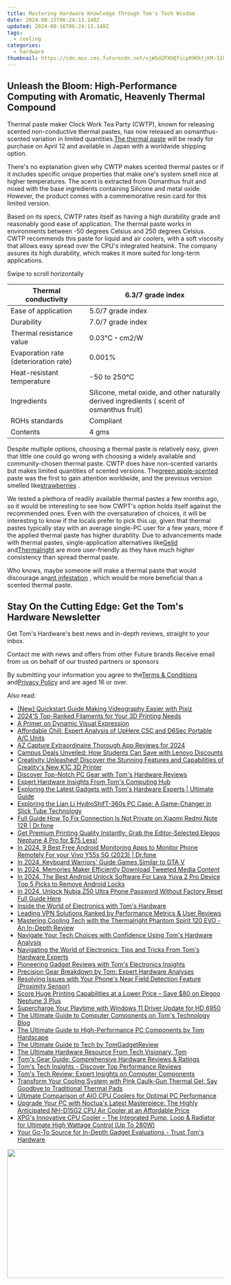 ```yaml
---
title: Mastering Hardware Knowledge Through Tom's Tech Wisdom
date: 2024-08-15T06:24:13.148Z
updated: 2024-08-16T06:24:13.148Z
tags:
  - cooling
categories:
  - hardware
thumbnail: https://cdn.mos.cms.futurecdn.net/vjW5d2PXHQficpR9KktjKM-320-80.jpg
---
```


## Unleash the Bloom: High-Performance Computing with Aromatic, Heavenly Thermal Compound

Thermal paste maker Clock Work Tea Party (CWTP), known for releasing scented non-conductive thermal pastes, has now released an osmanthus-scented variation in limited quantities.[The thermal paste](https://cwtp.official.ec/items/84779264) will be ready for purchase on April 12 and available in Japan with a worldwide shipping option.

 There's no explanation given why CWTP makes scented thermal pastes or if it includes specific unique properties that make one's system smell nice at higher temperatures. The scent is extracted from Osmanthus fruit and mixed with the base ingredients containing Silicone and metal oxide. However, the product comes with a commemorative resin card for this limited version.

 Based on its specs, CWTP rates itself as having a high durability grade and reasonably good ease of application. The thermal paste works in environments between -50 degrees Celsius and 250 degrees Celsius. CWTP recommends this paste for liquid and air coolers, with a soft viscosity that allows easy spread over the CPU's integrated heatsink. The company assures its high durability, which makes it more suited for long-term applications.

 Swipe to scroll horizontally

| Thermal conductivity                  | 6.3/7 grade index                                                                          |
| ------------------------------------- | ------------------------------------------------------------------------------------------ |
| Ease of application                   | 5.0/7 grade index                                                                          |
| Durability                            | 7.0/7 grade index                                                                          |
| Thermal resistance value              | 0.03℃・cm2/W                                                                                |
| Evaporation rate (deterioration rate) | 0.001%                                                                                     |
| Heat-resistant temperature            | \-50 to 250℃                                                                               |
| Ingredients                           | Silicone, metal oxide, and other naturally derived ingredients ( scent of osmanthus fruit) |
| ROHs standards                        | Compliant                                                                                  |
| Contents                              | 4 gms                                                                                      |

 Despite multiple options, choosing a thermal paste is relatively easy, given that little one could go wrong with choosing a widely available and community-chosen thermal paste. CWTP does have non-scented variants but makes limited quantities of scented versions. The[green apple-scented](https://www.tomshardware.com/news/apple-scented-thermal-paste-launched-in-japan) paste was the first to gain attention worldwide, and the previous version smelled like[strawberries](https://www.tomshardware.com/pc-components/thermal-paste/pink-thermal-paste-smells-like-strawberries-extreme-mugurisu-4g-strawberry-edition-rivals-thermal-grizzlys-kryonaut) .

 We tested a plethora of readily available thermal pastes a few months ago, so it would be interesting to see how CWPT's option holds itself against the recommended ones. Even with the oversaturation of choices, it will be interesting to know if the locals prefer to pick this up, given that thermal pastes typically stay with an average single-PC user for a few years, more if the applied thermal paste has higher durability. Due to advancements made with thermal pastes, single-application alternatives like[Gelid](https://www.tomshardware.com/news/gelid-heatphase-ultra-thermal-pad-outclasses-thermal-pastes) and[Thermalright](https://www.tomshardware.com/news/thermalright-quietly-launches-thermalpads) are more user-friendly as they have much higher consistency than spread thermal paste.

 Who knows, maybe someone will make a thermal paste that would discourage an[ant infestation](https://www.tomshardware.com/pc-components/thermal-paste/gamer-says-ants-infested-his-pc-to-eat-thermal-paste-and-pads-ants-found-proliferating-in-the-gpu-around-thermal-pad-debris) , which would be more beneficial than a scented thermal paste.

## Stay On the Cutting Edge: Get the Tom's Hardware Newsletter

 Get Tom's Hardware's best news and in-depth reviews, straight to your inbox.

 Contact me with news and offers from other Future brands  Receive email from us on behalf of our trusted partners or sponsors

 By submitting your information you agree to the[Terms & Conditions](https://futureplc.com/terms-conditions/) and[Privacy Policy](https://futureplc.com/privacy-policy/) and are aged 16 or over.


<ins class="adsbygoogle"
     style="display:block"
     data-ad-format="autorelaxed"
     data-ad-client="ca-pub-7571918770474297"
     data-ad-slot="1223367746"></ins>



<ins class="adsbygoogle"
     style="display:block"
     data-ad-client="ca-pub-7571918770474297"
     data-ad-slot="8358498916"
     data-ad-format="auto"
     data-full-width-responsive="true"></ins>

<span class="atpl-alsoreadstyle">Also read:</span>
<div><ul>
<li><a href="https://extra-guidance.techidaily.com/new-quickstart-guide-making-videography-easier-with-pixiz/"><u>[New] Quickstart Guide  Making Videography Easier with Pixiz</u></a></li>
<li><a href="https://hardware-tips.techidaily.com/2024s-top-ranked-filaments-for-your-3d-printing-needs/"><u>2024'S Top-Ranked Filaments for Your 3D Printing Needs</u></a></li>
<li><a href="https://extra-resources.techidaily.com/a-primer-on-dynamic-visual-expression/"><u>A Primer on Dynamic Visual Expression</u></a></li>
<li><a href="https://hardware-tips.techidaily.com/affordable-chill-expert-analysis-of-uphere-c5c-and-d6sec-portable-ac-units/"><u>Affordable Chill: Expert Analysis of UpHere C5C and D6Sec Portable A/C Units</u></a></li>
<li><a href="https://screen-video-capture.techidaily.com/az-capture-extraordinaire-thorough-app-reviews-for-2024/"><u>AZ Capture Extraordinaire  Thorough App Reviews for 2024</u></a></li>
<li><a href="https://technical-tips.techidaily.com/campus-deals-unveiled-how-students-can-save-with-lenovo-discounts/"><u>Campus Deals Unveiled: How Students Can Save with Lenovo Discounts</u></a></li>
<li><a href="https://hardware-tips.techidaily.com/creativity-unleashed-discover-the-stunning-features-and-capabilities-of-crealitys-new-k1c-3d-printer/"><u>Creativity Unleashed! Discover the Stunning Features and Capabilities of Creality's New K1C 3D Printer</u></a></li>
<li><a href="https://hardware-tips.techidaily.com/discover-top-notch-pc-gear-with-toms-hardware-reviews/"><u>Discover Top-Notch PC Gear with Tom's Hardware Reviews</u></a></li>
<li><a href="https://hardware-tips.techidaily.com/expert-hardware-insights-from-toms-computing-hub/"><u>Expert Hardware Insights From Tom's Computing Hub</u></a></li>
<li><a href="https://hardware-tips.techidaily.com/exploring-the-latest-gadgets-with-toms-hardware-experts-ultimate-guide/"><u>Exploring the Latest Gadgets with Tom's Hardware Experts | Ultimate Guide</u></a></li>
<li><a href="https://hardware-tips.techidaily.com/exploring-the-lian-li-hydroshift-360s-pc-case-a-game-changer-in-slick-tube-technology/"><u>Exploring the Lian Li HydroShifT-360s PC Case: A Game-Changer in Slick Tube Technology</u></a></li>
<li><a href="https://howto.techidaily.com/full-guide-how-to-fix-connection-is-not-private-on-xiaomi-redmi-note-12r-drfone-by-drfone-fix-android-problems-fix-android-problems/"><u>Full Guide How To Fix Connection Is Not Private on Xiaomi Redmi Note 12R | Dr.fone</u></a></li>
<li><a href="https://hardware-tips.techidaily.com/1723125172275-get-premium-printing-quality-instantly-grab-the-editor-selected-elegoo-neptune-4-pro-for-75-less/"><u>Get Premium Printing Quality Instantly: Grab the Editor-Selected Elegoo Neptune 4 Pro for $75 Less!</u></a></li>
<li><a href="https://android-location.techidaily.com/in-2024-9-best-free-android-monitoring-apps-to-monitor-phone-remotely-for-your-vivo-y55s-5g-2023-drfone-by-drfone-virtual/"><u>In 2024, 9 Best Free Android Monitoring Apps to Monitor Phone Remotely For your Vivo Y55s 5G (2023) | Dr.fone</u></a></li>
<li><a href="https://visual-screen-recording.techidaily.com/in-2024-keyboard-warriors-guide-games-similar-to-gta-v/"><u>In 2024, Keyboard Warriors' Guide  Games Similar to GTA V</u></a></li>
<li><a href="https://twitter-videos.techidaily.com/in-2024-memories-maker-efficiently-download-tweeted-media-content/"><u>In 2024, Memories Maker  Efficiently Download Tweeted Media Content</u></a></li>
<li><a href="https://sim-unlock.techidaily.com/in-2024-the-best-android-unlock-software-for-lava-yuva-2-pro-device-top-5-picks-to-remove-android-locks-by-drfone-android/"><u>In 2024, The Best Android Unlock Software For Lava Yuva 2 Pro Device Top 5 Picks to Remove Android Locks</u></a></li>
<li><a href="https://easy-unlock-android.techidaily.com/in-2024-unlock-nubia-z50-ultra-phone-password-without-factory-reset-full-guide-here-by-drfone-android/"><u>In 2024, Unlock Nubia Z50 Ultra Phone Password Without Factory Reset Full Guide Here</u></a></li>
<li><a href="https://hardware-tips.techidaily.com/inside-the-world-of-electronics-with-toms-hardware/"><u>Inside the World of Electronics with Tom's Hardware</u></a></li>
<li><a href="https://hardware-tips.techidaily.com/leading-vpn-solutions-ranked-by-performance-metrics-and-user-reviews/"><u>Leading VPN Solutions Ranked by Performance Metrics & User Reviews</u></a></li>
<li><a href="https://hardware-tips.techidaily.com/mastering-cooling-tech-with-the-thermalright-phantom-spirit-120-evo-an-in-depth-review/"><u>Mastering Cooling Tech with the Thermalright Phantom Spirit 120 EVO - An In-Depth Review</u></a></li>
<li><a href="https://hardware-tips.techidaily.com/navigate-your-tech-choices-with-confidence-using-toms-hardware-analysis/"><u>Navigate Your Tech Choices with Confidence Using Tom's Hardware Analysis</u></a></li>
<li><a href="https://hardware-tips.techidaily.com/navigating-the-world-of-electronics-tips-and-tricks-from-toms-hardware-experts/"><u>Navigating the World of Electronics: Tips and Tricks From Tom's Hardware Experts</u></a></li>
<li><a href="https://hardware-tips.techidaily.com/pioneering-gadget-reviews-with-toms-electronics-insights/"><u>Pioneering Gadget Reviews with Tom's Electronics Insights</u></a></li>
<li><a href="https://hardware-tips.techidaily.com/precision-gear-breakdown-by-tom-expert-hardware-analyses/"><u>Precision Gear Breakdown by Tom: Expert Hardware Analyses</u></a></li>
<li><a href="https://fox-that.techidaily.com/resolving-issues-with-your-phones-near-field-detection-feature-proximity-sensor/"><u>Resolving Issues with Your Phone's Near Field Detection Feature (Proximity Sensor)</u></a></li>
<li><a href="https://hardware-tips.techidaily.com/score-huge-printing-capabilities-at-a-lower-price-save-80-on-elegoo-neptune-3-plus/"><u>Score Huge Printing Capabilities at a Lower Price – Save $80 on Elegoo Neptune 3 Plus</u></a></li>
<li><a href="https://graphic-issues.techidaily.com/supercharge-your-playtime-with-windows-11-driver-update-for-hd-6950/"><u>Supercharge Your Playtime with Windows 11 Driver Update for HD 6950</u></a></li>
<li><a href="https://hardware-tips.techidaily.com/the-ultimate-guide-to-computer-components-on-toms-technology-blog/"><u>The Ultimate Guide to Computer Components on Tom's Technology Blog</u></a></li>
<li><a href="https://hardware-tips.techidaily.com/the-ultimate-guide-to-high-performance-pc-components-by-tom-hardscape/"><u>The Ultimate Guide to High-Performance PC Components by Tom Hardscape</u></a></li>
<li><a href="https://hardware-tips.techidaily.com/the-ultimate-guide-to-tech-by-tomgadgetreview/"><u>The Ultimate Guide to Tech by TomGadgetReview</u></a></li>
<li><a href="https://hardware-tips.techidaily.com/the-ultimate-hardware-resource-from-tech-visionary-tom/"><u>The Ultimate Hardware Resource From Tech Visionary, Tom</u></a></li>
<li><a href="https://hardware-tips.techidaily.com/toms-gear-guide-comprehensive-hardware-reviews-and-ratings/"><u>Tom's Gear Guide: Comprehensive Hardware Reviews & Ratings</u></a></li>
<li><a href="https://hardware-tips.techidaily.com/toms-tech-insights-discover-top-performance-reviews/"><u>Tom's Tech Insights - Discover Top Performance Reviews</u></a></li>
<li><a href="https://hardware-tips.techidaily.com/toms-tech-review-expert-insights-on-computer-components/"><u>Tom's Tech Review: Expert Insights on Computer Components</u></a></li>
<li><a href="https://hardware-tips.techidaily.com/transform-your-cooling-system-with-pink-caulk-gun-thermal-gel-say-goodbye-to-traditional-thermal-pads/"><u>Transform Your Cooling System with Pink Caulk-Gun Thermal Gel: Say Goodbye to Traditional Thermal Pads</u></a></li>
<li><a href="https://hardware-tips.techidaily.com/ultimate-comparison-of-aio-cpu-coolers-for-optimal-pc-performance/"><u>Ultimate Comparison of AIO CPU Coolers for Optimal PC Performance</u></a></li>
<li><a href="https://hardware-tips.techidaily.com/upgrade-your-pc-with-noctuas-latest-masterpiece-the-highly-anticipated-nh-d15g2-cpu-air-cooler-at-an-affordable-price/"><u>Upgrade Your PC with Noctua's Latest Masterpiece: The Highly Anticipated NH-D15G2 CPU Air Cooler at an Affordable Price</u></a></li>
<li><a href="https://hardware-tips.techidaily.com/xpgs-innovative-cpu-cooler-the-integrated-pump-loop-and-radiator-for-ultimate-high-wattage-control-up-to-280w/"><u>XPG's Innovative CPU Cooler – The Integrated Pump, Loop & Radiator for Ultimate High Wattage Control (Up To 280W)</u></a></li>
<li><a href="https://hardware-tips.techidaily.com/your-go-to-source-for-in-depth-gadget-evaluations-trust-toms-hardware/"><u>Your Go-To Source for In-Depth Gadget Evaluations - Trust Tom's Hardware</u></a></li>
</ul></div>

<!-- affiliate ads begin -->
<a href="https://aofit.pxf.io/c/5597632/1399701/16396" target="_top" id="1399701"><img src="//a.impactradius-go.com/display-ad/16396-1399701" border="0" alt="" width="960" height="300"/></a><img height="0" width="0" src="https://imp.pxf.io/i/5597632/1399701/16396" style="position:absolute;visibility:hidden;" border="0" />
<!-- affiliate ads end -->